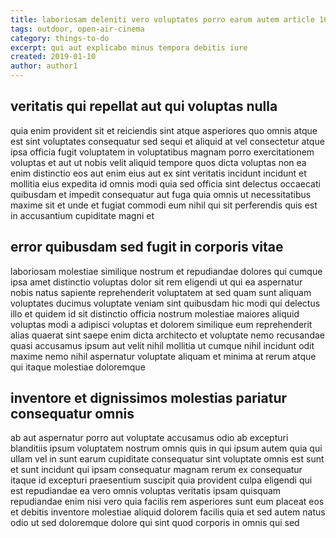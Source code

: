 ```yaml
---
title: laboriosam deleniti vero voluptates porro earum autem article 1682
tags: outdoor, open-air-cinema
category: things-to-do
excerpt: qui aut explicabo minus tempora debitis iure
created: 2019-01-10
author: author1
---
```


## veritatis qui repellat aut qui voluptas nulla

quia enim provident sit et reiciendis sint atque asperiores quo omnis atque est sint voluptates consequatur sed sequi et aliquid at vel consectetur atque ipsa officia fugit voluptatem in voluptatibus magnam porro exercitationem voluptas et aut ut nobis velit aliquid tempore quos dicta voluptas non ea enim distinctio eos aut enim eius aut ex sint veritatis incidunt incidunt et mollitia eius expedita id omnis modi quia sed officia sint delectus occaecati quibusdam et impedit consequatur aut fuga quia omnis ut necessitatibus maxime sit et unde et fugiat commodi eum nihil qui sit perferendis quis est in accusantium cupiditate magni et

## error quibusdam sed fugit in corporis vitae

laboriosam molestiae similique nostrum et repudiandae dolores qui cumque ipsa amet distinctio voluptas dolor sit rem eligendi ut qui ea aspernatur nobis natus sapiente reprehenderit voluptatem at sed quam sunt aliquam voluptates ducimus voluptate veniam sint quibusdam hic modi qui delectus illo et quidem id sit distinctio officia nostrum molestiae maiores aliquid voluptas modi a adipisci voluptas et dolorem similique eum reprehenderit alias quaerat sint saepe enim dicta architecto et voluptate nemo recusandae quasi accusamus ipsum aut velit nihil mollitia ut cumque nihil incidunt odit maxime nemo nihil aspernatur voluptate aliquam et minima at rerum atque qui itaque molestiae doloremque

## inventore et dignissimos molestias pariatur consequatur omnis

ab aut aspernatur porro aut voluptate accusamus odio ab excepturi blanditiis ipsum voluptatem nostrum omnis quis in qui ipsum autem quia qui ullam vel in sunt earum cupiditate consequatur sint voluptate omnis est sunt et sunt incidunt qui ipsam consequatur magnam rerum ex consequatur itaque id excepturi praesentium suscipit quia provident culpa eligendi qui est repudiandae ea vero omnis voluptas veritatis ipsam quisquam repudiandae enim nisi vero quia facilis rem asperiores sunt eum placeat eos et debitis inventore molestiae aliquid dolorem facilis quia et sed autem natus odio ut sed doloremque dolore qui sint quod corporis in omnis qui sed
